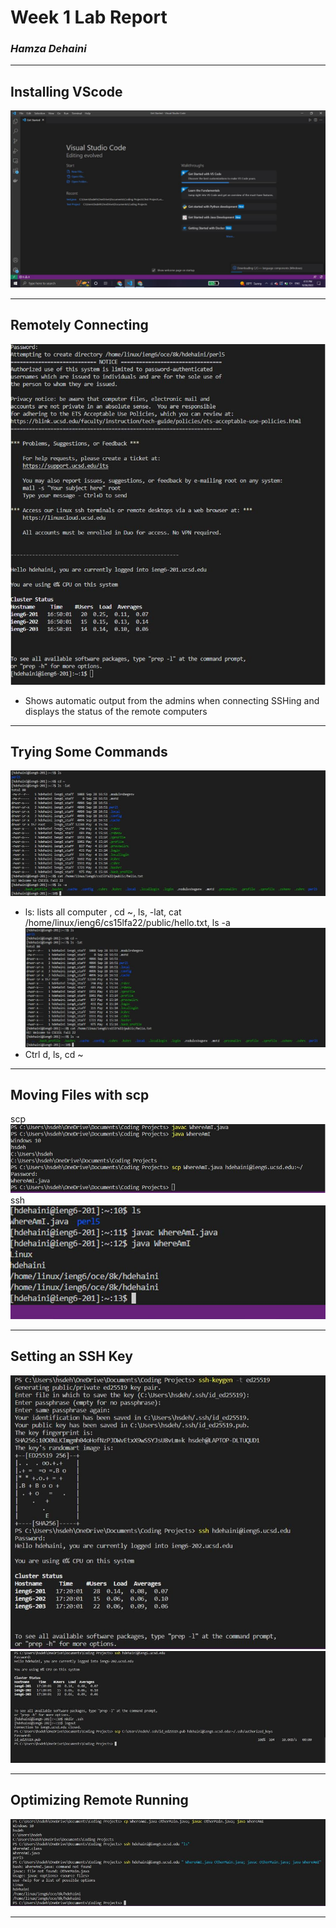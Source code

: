 # **Week 1 Lab Report**
### *Hamza Dehaini*

---

## Installing VScode
![Image](pictures\installingvscode15l.JPG)

---

## Remotely Connecting
![Image](pictures\rmtlyconnect15l.JPG)
- Shows automatic output from the admins when connecting SSHing and displays the status of the remote computers

---

## Trying Some Commands
![Image](pictures\commands.JPG)
- ls: lists all computer , cd ~, ls, -lat, cat /home/linux/ieng6/cs15lfa22/public/hello.txt, ls -a
![Image](pictures\commands.JPG)
- Ctrl d, ls, cd ~
---

## Moving Files with scp
scp
![Image](pictures\scp.JPG)
ssh
![Image](pictures\ssh.JPG)

---

## Setting an SSH Key
![Image](pictures\settingssh.JPG)
![Image](pictures\settingssh2.JPG)

---

## Optimizing Remote Running
![Image](pictures\quicktricks.JPG)

---